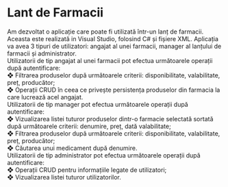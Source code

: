 # Lant de Farmacii

Am dezvoltat o aplicație care poate fi utilizată într-un lanț de farmacii. Aceasta este realizată in Visual Studio, folosind C# și fișiere XML. Aplicația va avea 3 tipuri de utilizatori: angajat al unei farmacii, manager al lanțului de farmacii și administrator.  
Utilizatorii de tip angajat al unei farmacii pot efectua următoarele operații după autentificare:  
❖ Filtrarea produselor după următoarele criterii: disponibilitate, valabilitate, preț, producător;  
❖ Operații CRUD în ceea ce privește persistența produselor din farmacia la care lucrează acel angajat.   
Utilizatorii de tip manager pot efectua următoarele operații după autentificare:  
❖ Vizualizarea listei tuturor produselor dintr-o farmacie selectată sortată după următoarele criterii: denumire, preț, dată valabilitate;  
❖ Filtrarea produselor după următoarele criterii: disponibilitate, valabilitate, preț, producător;   
❖ Căutarea unui medicament după denumire.  
Utilizatorii de tip administrator pot efectua următoarele operații după autentificare:  
❖ Operații CRUD pentru informațiile legate de utilizatori;   
❖ Vizualizarea listei tuturor utilizatorilor.  
